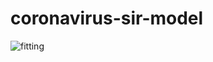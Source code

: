 # coronavirus-sir-model

![fitting](https://user-images.githubusercontent.com/22827202/85805004-8b792e80-b721-11ea-9499-6dccb6c0efd3.png)
